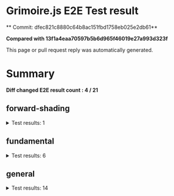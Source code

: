 # Grimoire.js E2E Test result

** Commit: dfec821c8880c64b8ac151fbd1758eb025e2db61**

**Compared with 13f1a4eaa70597b5b6d965f46019e27a993d323f**

This page or pull request reply was automatically generated.

# Summary

**Diff changed E2E result count : 4 / 21**



## forward-shading

<details>
    <summary>Test results: 1</summary>

<details>
    <summary>0:forward-shading/pbr-rougness-metallic[PASSED] -- (load: 3436 / waitFor: )</summary>





<img src="https://145-108731811-gh.circle-artifacts.com/0/tmp/circle-artifacts.YzmYZD0/diff/forward-shadingpbr-rougness-metallic.png"/>




<a href="http://jsrun.it/kyasbal/gCfn3#fundamental&#x3D;staging-dfec821c8880c64b8ac151fbd1758eb025e2db61">OPEN</a>



<details>
    <summary>Logs</summary>

```
log:%cGrimoire.js v0.21.1
plugins:

  1 : grimoirejs-math@1.15.1
  2 : grimoirejs-fundamental@0.30.0beta5
  3 : grimoirejs-forward-shading@1.10.1

To suppress this message,please inject a line &quot;gr.debug &#x3D; false;&quot; on the initializing timing. color:#44F;font-weight:bold;
```

</details>

<details>
    <summary>Meta</summary>


|Key|Value|
|:-:|:-:|
|config|[object Object]|
|loadTime|3436|
|logs|[object Object]|
|diffTestResult|true|
|url|http://jsrun.it/kyasbal/gCfn3#fundamental&#x3D;staging-dfec821c8880c64b8ac151fbd1758eb025e2db61|


</details>

<details>
    <summary>Config</summary>


|Key|Value|
|:-:|:-:|
|url|http://jsrun.it/kyasbal/gCfn3|
|timeout|100000|
|waitFor||
|width|640|
|height|480|
|threshold|3%|
|shift|2|
|group|forward-shading|
|name|pbr-rougness-metallic|


</details>


</details>


---

 

</details>


## fundamental

<details>
    <summary>Test results: 6</summary>

<details>
    <summary>0:fundamental/texture-direction[PASSED] -- (load: 3398 / waitFor: )</summary>





<img src="https://145-108731811-gh.circle-artifacts.com/1/tmp/circle-artifacts.yuaYhau/diff/fundamentaltexture-direction.png"/>




<a href="https://codepen.io/kyasbal-1994/debug/gXMBJV#fundamental&#x3D;staging-dfec821c8880c64b8ac151fbd1758eb025e2db61">OPEN</a>



<details>
    <summary>Logs</summary>

```
log:%cGrimoire.js v0.21.1
plugins:

  1 : grimoirejs-math@1.15.1
  2 : grimoirejs-fundamental@0.30.0beta5

To suppress this message,please inject a line &quot;gr.debug &#x3D; false;&quot; on the initializing timing. color:#44F;font-weight:bold;
```

</details>

<details>
    <summary>Meta</summary>


|Key|Value|
|:-:|:-:|
|config|[object Object]|
|loadTime|3398|
|logs|[object Object]|
|diffTestResult|true|
|url|https://codepen.io/kyasbal-1994/debug/gXMBJV#fundamental&#x3D;staging-dfec821c8880c64b8ac151fbd1758eb025e2db61|


</details>

<details>
    <summary>Config</summary>


|Key|Value|
|:-:|:-:|
|url|https://codepen.io/kyasbal-1994/debug/gXMBJV|
|timeout|100000|
|waitFor||
|width|640|
|height|480|
|threshold|3%|
|shift|2|
|group|fundamental|
|name|texture-direction|


</details>


</details>


---


<details>
    <summary>1:fundamental/uv[PASSED] -- (load: 1238 / waitFor: )</summary>





<img src="https://145-108731811-gh.circle-artifacts.com/2/tmp/circle-artifacts.dQ48SuM/diff/fundamentaluv.png"/>




<a href="https://codepen.io/kyasbal-1994/debug/vWXLLK#fundamental&#x3D;staging-dfec821c8880c64b8ac151fbd1758eb025e2db61">OPEN</a>



<details>
    <summary>Logs</summary>

```
log:%cGrimoire.js v0.21.1
plugins:

  1 : grimoirejs-math@1.15.1
  2 : grimoirejs-fundamental@0.30.0beta5

To suppress this message,please inject a line &quot;gr.debug &#x3D; false;&quot; on the initializing timing. color:#44F;font-weight:bold;
```

</details>

<details>
    <summary>Meta</summary>


|Key|Value|
|:-:|:-:|
|config|[object Object]|
|loadTime|1238|
|logs|[object Object]|
|diffTestResult|true|
|url|https://codepen.io/kyasbal-1994/debug/vWXLLK#fundamental&#x3D;staging-dfec821c8880c64b8ac151fbd1758eb025e2db61|


</details>

<details>
    <summary>Config</summary>


|Key|Value|
|:-:|:-:|
|url|https://codepen.io/kyasbal-1994/debug/vWXLLK|
|timeout|100000|
|waitFor||
|width|640|
|height|480|
|threshold|3%|
|shift|2|
|group|fundamental|
|name|uv|


</details>


</details>


---


<details>
    <summary>2:fundamental/normal[PASSED] -- (load: 1229 / waitFor: )</summary>





<img src="https://145-108731811-gh.circle-artifacts.com/3/tmp/circle-artifacts.PLb6Rx1/diff/fundamentalnormal.png"/>




<a href="https://codepen.io/kyasbal-1994/debug/RjGroo#fundamental&#x3D;staging-dfec821c8880c64b8ac151fbd1758eb025e2db61">OPEN</a>



<details>
    <summary>Logs</summary>

```
log:%cGrimoire.js v0.21.1
plugins:

  1 : grimoirejs-math@1.15.1
  2 : grimoirejs-fundamental@0.30.0beta5

To suppress this message,please inject a line &quot;gr.debug &#x3D; false;&quot; on the initializing timing. color:#44F;font-weight:bold;
```

</details>

<details>
    <summary>Meta</summary>


|Key|Value|
|:-:|:-:|
|config|[object Object]|
|loadTime|1229|
|logs|[object Object]|
|diffTestResult|true|
|url|https://codepen.io/kyasbal-1994/debug/RjGroo#fundamental&#x3D;staging-dfec821c8880c64b8ac151fbd1758eb025e2db61|


</details>

<details>
    <summary>Config</summary>


|Key|Value|
|:-:|:-:|
|url|https://codepen.io/kyasbal-1994/debug/RjGroo|
|timeout|100000|
|waitFor||
|width|640|
|height|480|
|threshold|3%|
|shift|2|
|group|fundamental|
|name|normal|


</details>


</details>


---


<details>
    <summary>3:fundamental/canvasFollowRelative[PASSED] -- (load: 1568 / waitFor: )</summary>





<img src="https://145-108731811-gh.circle-artifacts.com/0/tmp/circle-artifacts.YzmYZD0/diff/fundamentalcanvasFollowRelative.png"/>




<a href="https://codepen.io/kyasbal-1994/debug/bf323f6b9725ceb75f0865d6dddd68b9#fundamental&#x3D;staging-dfec821c8880c64b8ac151fbd1758eb025e2db61">OPEN</a>



<details>
    <summary>Logs</summary>

```
log:%cGrimoire.js v0.21.1
plugins:

  1 : grimoirejs-math@1.15.1
  2 : grimoirejs-fundamental@0.30.0beta5

To suppress this message,please inject a line &quot;gr.debug &#x3D; false;&quot; on the initializing timing. color:#44F;font-weight:bold;
```

</details>

<details>
    <summary>Meta</summary>


|Key|Value|
|:-:|:-:|
|config|[object Object]|
|loadTime|1568|
|logs|[object Object]|
|diffTestResult|true|
|url|https://codepen.io/kyasbal-1994/debug/bf323f6b9725ceb75f0865d6dddd68b9#fundamental&#x3D;staging-dfec821c8880c64b8ac151fbd1758eb025e2db61|


</details>

<details>
    <summary>Config</summary>


|Key|Value|
|:-:|:-:|
|url|https://codepen.io/kyasbal-1994/debug/bf323f6b9725ceb75f0865d6dddd68b9|
|timeout|100000|
|waitFor||
|width|640|
|height|480|
|threshold|3%|
|shift|2|
|group|fundamental|
|name|canvasFollowRelative|


</details>


</details>


---


<details>
    <summary>4:fundamental/canvasConsiderBorder[PASSED] -- (load: 979 / waitFor: )</summary>





<img src="https://145-108731811-gh.circle-artifacts.com/1/tmp/circle-artifacts.yuaYhau/diff/fundamentalcanvasConsiderBorder.png"/>




<a href="https://codepen.io/kyasbal-1994/debug/d448653295e3678bdbbc626bf9192f79#fundamental&#x3D;staging-dfec821c8880c64b8ac151fbd1758eb025e2db61">OPEN</a>



<details>
    <summary>Logs</summary>

```
log:%cGrimoire.js v0.21.1
plugins:

  1 : grimoirejs-math@1.15.1
  2 : grimoirejs-fundamental@0.30.0beta5

To suppress this message,please inject a line &quot;gr.debug &#x3D; false;&quot; on the initializing timing. color:#44F;font-weight:bold;
```

</details>

<details>
    <summary>Meta</summary>


|Key|Value|
|:-:|:-:|
|config|[object Object]|
|loadTime|979|
|logs|[object Object]|
|diffTestResult|true|
|url|https://codepen.io/kyasbal-1994/debug/d448653295e3678bdbbc626bf9192f79#fundamental&#x3D;staging-dfec821c8880c64b8ac151fbd1758eb025e2db61|


</details>

<details>
    <summary>Config</summary>


|Key|Value|
|:-:|:-:|
|url|https://codepen.io/kyasbal-1994/debug/d448653295e3678bdbbc626bf9192f79|
|timeout|100000|
|waitFor||
|width|640|
|height|480|
|threshold|3%|
|shift|2|
|group|fundamental|
|name|canvasConsiderBorder|


</details>


</details>


---


<details>
    <summary>5:fundamental/dynamicParentSizeChange[PASSED] -- (load: 1199 / waitFor: )</summary>





<img src="https://145-108731811-gh.circle-artifacts.com/2/tmp/circle-artifacts.dQ48SuM/diff/fundamentaldynamicParentSizeChange.png"/>




<a href="https://codepen.io/kyasbal-1994/debug/074bef092e7a50ed3e33fe7c75c923e6#fundamental&#x3D;staging-dfec821c8880c64b8ac151fbd1758eb025e2db61">OPEN</a>



<details>
    <summary>Logs</summary>

```
log:%cGrimoire.js v0.21.1
plugins:

  1 : grimoirejs-math@1.15.1
  2 : grimoirejs-fundamental@0.30.0beta5

To suppress this message,please inject a line &quot;gr.debug &#x3D; false;&quot; on the initializing timing. color:#44F;font-weight:bold;
```

</details>

<details>
    <summary>Meta</summary>


|Key|Value|
|:-:|:-:|
|config|[object Object]|
|loadTime|1199|
|logs|[object Object]|
|diffTestResult|true|
|url|https://codepen.io/kyasbal-1994/debug/074bef092e7a50ed3e33fe7c75c923e6#fundamental&#x3D;staging-dfec821c8880c64b8ac151fbd1758eb025e2db61|


</details>

<details>
    <summary>Config</summary>


|Key|Value|
|:-:|:-:|
|url|https://codepen.io/kyasbal-1994/debug/074bef092e7a50ed3e33fe7c75c923e6|
|timeout|100000|
|waitFor||
|width|640|
|height|480|
|threshold|3%|
|shift|2|
|group|fundamental|
|name|dynamicParentSizeChange|


</details>


</details>


---

 

</details>


## general

<details>
    <summary>Test results: 14</summary>

<details>
    <summary>0:general/earth[PASSED] -- (load: 3333 / waitFor: )</summary>





<img src="https://145-108731811-gh.circle-artifacts.com/3/tmp/circle-artifacts.PLb6Rx1/diff/generalearth.png"/>




<a href="http://jsrun.it/cx20/89C8#fundamental&#x3D;staging-dfec821c8880c64b8ac151fbd1758eb025e2db61">OPEN</a>



<details>
    <summary>Logs</summary>

```
log:%cGrimoire.js v0.20.1
plugins:

  1 : grimoirejs-math@1.15.1
  2 : grimoirejs-fundamental@0.30.4
  3 : grimoirejs-preset-basic@1.11.15
  4 : grimoirejs-forward-shading@1.10.1

To suppress this message,please inject a line &quot;gr.debug &#x3D; false;&quot; on the initializing timing. color:#44F;font-weight:bold;
```

</details>

<details>
    <summary>Meta</summary>


|Key|Value|
|:-:|:-:|
|config|[object Object]|
|loadTime|3333|
|logs|[object Object]|
|diffTestResult|true|
|url|http://jsrun.it/cx20/89C8#fundamental&#x3D;staging-dfec821c8880c64b8ac151fbd1758eb025e2db61|


</details>

<details>
    <summary>Config</summary>


|Key|Value|
|:-:|:-:|
|url|http://jsrun.it/cx20/89C8|
|timeout|100000|
|waitFor||
|width|640|
|height|480|
|threshold|3%|
|shift|2|
|group|general|
|name|earth|


</details>


</details>


---


<details>
    <summary>1:general/gltf[PASSED] -- (load: 788 / waitFor: )</summary>





<img src="https://145-108731811-gh.circle-artifacts.com/0/tmp/circle-artifacts.YzmYZD0/diff/generalgltf.png"/>




<a href="http://jsrun.it/cx20/6ojC#fundamental&#x3D;staging-dfec821c8880c64b8ac151fbd1758eb025e2db61">OPEN</a>



<details>
    <summary>Logs</summary>

```
log:%cGrimoire.js v0.20.0
plugins:

  1 : grimoirejs-math@1.14.6
  2 : grimoirejs-fundamental@0.28.2
  3 : grimoirejs-preset-basic@1.11.3
  4 : grimoirejs-animation@1.2.0
  5 : grimoirejs-forward-shading@1.7.3
  6 : grimoirejs-gltf@2.2.1

To suppress this message,please inject a line &quot;gr.debug &#x3D; false;&quot; on the initializing timing. color:#44F;font-weight:bold;
```

</details>

<details>
    <summary>Meta</summary>


|Key|Value|
|:-:|:-:|
|config|[object Object]|
|loadTime|788|
|logs|[object Object]|
|diffTestResult|true|
|url|http://jsrun.it/cx20/6ojC#fundamental&#x3D;staging-dfec821c8880c64b8ac151fbd1758eb025e2db61|


</details>

<details>
    <summary>Config</summary>


|Key|Value|
|:-:|:-:|
|url|http://jsrun.it/cx20/6ojC|
|timeout|100000|
|waitFor||
|width|640|
|height|480|
|threshold|3%|
|shift|2|
|group|general|
|name|gltf|


</details>


</details>


---



### 2:general/posteffect\[CHANGED\]

* load: 2340
* waitFor: 





<img src="https://145-108731811-gh.circle-artifacts.com/1/tmp/circle-artifacts.yuaYhau/diff/generalposteffect.png"/>




<a href="http://jsrun.it/cx20/snhP#fundamental&#x3D;staging-dfec821c8880c64b8ac151fbd1758eb025e2db61">OPEN</a>



<details>
    <summary>Logs</summary>

```
log:%cGrimoire.js v0.19.5
plugins:

  1 : grimoirejs-math@1.14.3
  2 : grimoirejs-fundamental@0.28.2
  3 : grimoirejs-preset-basic@1.11.0

To suppress this message,please inject a line &quot;gr.debug &#x3D; false;&quot; on the initializing timing. color:#44F;font-weight:bold;
```

</details>

<details>
    <summary>Meta</summary>


|Key|Value|
|:-:|:-:|
|config|[object Object]|
|loadTime|2340|
|logs|[object Object]|
|diffTestResult|false|
|url|http://jsrun.it/cx20/snhP#fundamental&#x3D;staging-dfec821c8880c64b8ac151fbd1758eb025e2db61|


</details>

<details>
    <summary>Config</summary>


|Key|Value|
|:-:|:-:|
|url|http://jsrun.it/cx20/snhP|
|timeout|100000|
|waitFor||
|width|640|
|height|480|
|threshold|3%|
|shift|2|
|group|general|
|name|posteffect|


</details>


---


<details>
    <summary>3:general/primitives[PASSED] -- (load: 2090 / waitFor: )</summary>





<img src="https://145-108731811-gh.circle-artifacts.com/2/tmp/circle-artifacts.dQ48SuM/diff/generalprimitives.png"/>




<a href="http://jsrun.it/cx20/WWUy#fundamental&#x3D;staging-dfec821c8880c64b8ac151fbd1758eb025e2db61">OPEN</a>



<details>
    <summary>Logs</summary>

```
log:%cGrimoire.js v0.20.0
plugins:

  1 : grimoirejs-math@1.14.7
  2 : grimoirejs-fundamental@0.29.2
  3 : grimoirejs-preset-basic@1.11.5

To suppress this message,please inject a line &quot;gr.debug &#x3D; false;&quot; on the initializing timing. color:#44F;font-weight:bold;
```

</details>

<details>
    <summary>Meta</summary>


|Key|Value|
|:-:|:-:|
|config|[object Object]|
|loadTime|2090|
|logs|[object Object]|
|diffTestResult|true|
|url|http://jsrun.it/cx20/WWUy#fundamental&#x3D;staging-dfec821c8880c64b8ac151fbd1758eb025e2db61|


</details>

<details>
    <summary>Config</summary>


|Key|Value|
|:-:|:-:|
|url|http://jsrun.it/cx20/WWUy|
|timeout|100000|
|waitFor||
|width|640|
|height|480|
|threshold|3%|
|shift|2|
|group|general|
|name|primitives|


</details>


</details>


---


<details>
    <summary>4:general/quaternion[PASSED] -- (load: 1099 / waitFor: )</summary>





<img src="https://145-108731811-gh.circle-artifacts.com/3/tmp/circle-artifacts.PLb6Rx1/diff/generalquaternion.png"/>




<a href="http://jsrun.it/cx20/29IU#fundamental&#x3D;staging-dfec821c8880c64b8ac151fbd1758eb025e2db61">OPEN</a>



<details>
    <summary>Logs</summary>

```
log:%cGrimoire.js v0.20.1
plugins:

  1 : grimoirejs-math@1.14.7
  2 : grimoirejs-fundamental@0.29.4
  3 : grimoirejs-preset-basic@1.11.8

To suppress this message,please inject a line &quot;gr.debug &#x3D; false;&quot; on the initializing timing. color:#44F;font-weight:bold;
```

</details>

<details>
    <summary>Meta</summary>


|Key|Value|
|:-:|:-:|
|config|[object Object]|
|loadTime|1099|
|logs|[object Object]|
|diffTestResult|true|
|url|http://jsrun.it/cx20/29IU#fundamental&#x3D;staging-dfec821c8880c64b8ac151fbd1758eb025e2db61|


</details>

<details>
    <summary>Config</summary>


|Key|Value|
|:-:|:-:|
|url|http://jsrun.it/cx20/29IU|
|timeout|100000|
|waitFor||
|width|640|
|height|480|
|threshold|3%|
|shift|2|
|group|general|
|name|quaternion|


</details>


</details>


---


<details>
    <summary>5:general/teapod-wireframe[PASSED] -- (load: 910 / waitFor: )</summary>





<img src="https://145-108731811-gh.circle-artifacts.com/0/tmp/circle-artifacts.YzmYZD0/diff/generalteapod-wireframe.png"/>




<a href="http://jsrun.it/cx20/Ukzk#fundamental&#x3D;staging-dfec821c8880c64b8ac151fbd1758eb025e2db61">OPEN</a>



<details>
    <summary>Logs</summary>

```
log:%cGrimoire.js v0.20.1
plugins:

  1 : grimoirejs-math@1.14.7
  2 : grimoirejs-fundamental@0.29.4
  3 : grimoirejs-preset-basic@1.11.8

To suppress this message,please inject a line &quot;gr.debug &#x3D; false;&quot; on the initializing timing. color:#44F;font-weight:bold;
```

</details>

<details>
    <summary>Meta</summary>


|Key|Value|
|:-:|:-:|
|config|[object Object]|
|loadTime|910|
|logs|[object Object]|
|diffTestResult|true|
|url|http://jsrun.it/cx20/Ukzk#fundamental&#x3D;staging-dfec821c8880c64b8ac151fbd1758eb025e2db61|


</details>

<details>
    <summary>Config</summary>


|Key|Value|
|:-:|:-:|
|url|http://jsrun.it/cx20/Ukzk|
|timeout|100000|
|waitFor||
|width|640|
|height|480|
|threshold|3%|
|shift|2|
|group|general|
|name|teapod-wireframe|


</details>


</details>


---


<details>
    <summary>6:general/teapod-normal[PASSED] -- (load: 1522 / waitFor: )</summary>





<img src="https://145-108731811-gh.circle-artifacts.com/1/tmp/circle-artifacts.yuaYhau/diff/generalteapod-normal.png"/>




<a href="http://jsrun.it/cx20/MPRv#fundamental&#x3D;staging-dfec821c8880c64b8ac151fbd1758eb025e2db61">OPEN</a>



<details>
    <summary>Logs</summary>

```
log:%cGrimoire.js v0.20.1
plugins:

  1 : grimoirejs-math@1.14.7
  2 : grimoirejs-fundamental@0.29.4
  3 : grimoirejs-preset-basic@1.11.8

To suppress this message,please inject a line &quot;gr.debug &#x3D; false;&quot; on the initializing timing. color:#44F;font-weight:bold;
```

</details>

<details>
    <summary>Meta</summary>


|Key|Value|
|:-:|:-:|
|config|[object Object]|
|loadTime|1522|
|logs|[object Object]|
|diffTestResult|true|
|url|http://jsrun.it/cx20/MPRv#fundamental&#x3D;staging-dfec821c8880c64b8ac151fbd1758eb025e2db61|


</details>

<details>
    <summary>Config</summary>


|Key|Value|
|:-:|:-:|
|url|http://jsrun.it/cx20/MPRv|
|timeout|100000|
|waitFor||
|width|640|
|height|480|
|threshold|3%|
|shift|2|
|group|general|
|name|teapod-normal|


</details>


</details>


---



### 7:general/teapod-texture\[CHANGED\]

* load: 1578
* waitFor: 





<img src="https://145-108731811-gh.circle-artifacts.com/2/tmp/circle-artifacts.dQ48SuM/diff/generalteapod-texture.png"/>




<a href="http://jsrun.it/cx20/kPYg#fundamental&#x3D;staging-dfec821c8880c64b8ac151fbd1758eb025e2db61">OPEN</a>



<details>
    <summary>Logs</summary>

```
log:%cGrimoire.js v0.20.1
plugins:

  1 : grimoirejs-math@1.14.7
  2 : grimoirejs-fundamental@0.29.4
  3 : grimoirejs-preset-basic@1.11.8

To suppress this message,please inject a line &quot;gr.debug &#x3D; false;&quot; on the initializing timing. color:#44F;font-weight:bold;
```

</details>

<details>
    <summary>Meta</summary>


|Key|Value|
|:-:|:-:|
|config|[object Object]|
|loadTime|1578|
|logs|[object Object]|
|diffTestResult|false|
|url|http://jsrun.it/cx20/kPYg#fundamental&#x3D;staging-dfec821c8880c64b8ac151fbd1758eb025e2db61|


</details>

<details>
    <summary>Config</summary>


|Key|Value|
|:-:|:-:|
|url|http://jsrun.it/cx20/kPYg|
|timeout|100000|
|waitFor||
|width|640|
|height|480|
|threshold|3%|
|shift|2|
|group|general|
|name|teapod-texture|


</details>


---


<details>
    <summary>8:general/pbr[PASSED] -- (load: 738 / waitFor: )</summary>





<img src="https://145-108731811-gh.circle-artifacts.com/3/tmp/circle-artifacts.PLb6Rx1/diff/generalpbr.png"/>




<a href="http://jsrun.it/cx20/Qurl#fundamental&#x3D;staging-dfec821c8880c64b8ac151fbd1758eb025e2db61">OPEN</a>



<details>
    <summary>Logs</summary>

```
log:%cGrimoire.js v0.20.1
plugins:

  1 : grimoirejs-math@1.14.8
  2 : grimoirejs-fundamental@0.29.4
  3 : grimoirejs-preset-basic@1.11.9
  4 : grimoirejs-animation@1.2.0
  5 : grimoirejs-forward-shading@1.9.1
  6 : grimoirejs-gltf@2.2.6

To suppress this message,please inject a line &quot;gr.debug &#x3D; false;&quot; on the initializing timing. color:#44F;font-weight:bold;
```

</details>

<details>
    <summary>Meta</summary>


|Key|Value|
|:-:|:-:|
|config|[object Object]|
|loadTime|738|
|logs|[object Object]|
|diffTestResult|true|
|url|http://jsrun.it/cx20/Qurl#fundamental&#x3D;staging-dfec821c8880c64b8ac151fbd1758eb025e2db61|


</details>

<details>
    <summary>Config</summary>


|Key|Value|
|:-:|:-:|
|url|http://jsrun.it/cx20/Qurl|
|timeout|100000|
|waitFor||
|width|640|
|height|480|
|threshold|3%|
|shift|2|
|group|general|
|name|pbr|


</details>


</details>


---



### 9:general/particles\[CHANGED\]

* load: 1044
* waitFor: 





<img src="https://145-108731811-gh.circle-artifacts.com/0/tmp/circle-artifacts.YzmYZD0/diff/generalparticles.png"/>




<a href="http://jsrun.it/case2912/6B8h#fundamental&#x3D;staging-dfec821c8880c64b8ac151fbd1758eb025e2db61">OPEN</a>



<details>
    <summary>Logs</summary>

```
log:%cGrimoire.js v0.21.0
plugins:

  1 : grimoirejs-math@1.15.1
  2 : grimoirejs-fundamental@0.30.5
  3 : grimoirejs-preset-basic@1.11.16

To suppress this message,please inject a line &quot;gr.debug &#x3D; false;&quot; on the initializing timing. color:#44F;font-weight:bold;
```

</details>

<details>
    <summary>Meta</summary>


|Key|Value|
|:-:|:-:|
|config|[object Object]|
|loadTime|1044|
|logs|[object Object]|
|diffTestResult|false|
|url|http://jsrun.it/case2912/6B8h#fundamental&#x3D;staging-dfec821c8880c64b8ac151fbd1758eb025e2db61|


</details>

<details>
    <summary>Config</summary>


|Key|Value|
|:-:|:-:|
|url|http://jsrun.it/case2912/6B8h|
|timeout|100000|
|waitFor||
|width|640|
|height|480|
|threshold|3%|
|shift|2|
|group|general|
|name|particles|


</details>


---


<details>
    <summary>10:general/axis[PASSED] -- (load: 756 / waitFor: )</summary>





<img src="https://145-108731811-gh.circle-artifacts.com/1/tmp/circle-artifacts.yuaYhau/diff/generalaxis.png"/>




<a href="http://jsrun.it/cx20/ebdy#fundamental&#x3D;staging-dfec821c8880c64b8ac151fbd1758eb025e2db61">OPEN</a>



<details>
    <summary>Logs</summary>

```
log:%cGrimoire.js v0.20.1
plugins:

  1 : grimoirejs-math@1.14.7
  2 : grimoirejs-fundamental@0.29.4
  3 : grimoirejs-preset-basic@1.11.8

To suppress this message,please inject a line &quot;gr.debug &#x3D; false;&quot; on the initializing timing. color:#44F;font-weight:bold;
```

</details>

<details>
    <summary>Meta</summary>


|Key|Value|
|:-:|:-:|
|config|[object Object]|
|loadTime|756|
|logs|[object Object]|
|diffTestResult|true|
|url|http://jsrun.it/cx20/ebdy#fundamental&#x3D;staging-dfec821c8880c64b8ac151fbd1758eb025e2db61|


</details>

<details>
    <summary>Config</summary>


|Key|Value|
|:-:|:-:|
|url|http://jsrun.it/cx20/ebdy|
|timeout|100000|
|waitFor||
|width|640|
|height|480|
|threshold|3%|
|shift|2|
|group|general|
|name|axis|


</details>


</details>


---


<details>
    <summary>11:general/forward[PASSED] -- (load: 1263 / waitFor: )</summary>





<img src="https://145-108731811-gh.circle-artifacts.com/2/tmp/circle-artifacts.dQ48SuM/diff/generalforward.png"/>




<a href="http://jsrun.it/cx20/UE4P#fundamental&#x3D;staging-dfec821c8880c64b8ac151fbd1758eb025e2db61">OPEN</a>



<details>
    <summary>Logs</summary>

```
log:%cGrimoire.js v0.20.1
plugins:

  1 : grimoirejs-math@1.15.1
  2 : grimoirejs-fundamental@0.30.4
  3 : grimoirejs-preset-basic@1.11.15
  4 : grimoirejs-forward-shading@1.10.1

To suppress this message,please inject a line &quot;gr.debug &#x3D; false;&quot; on the initializing timing. color:#44F;font-weight:bold;
```

</details>

<details>
    <summary>Meta</summary>


|Key|Value|
|:-:|:-:|
|config|[object Object]|
|loadTime|1263|
|logs|[object Object]|
|diffTestResult|true|
|url|http://jsrun.it/cx20/UE4P#fundamental&#x3D;staging-dfec821c8880c64b8ac151fbd1758eb025e2db61|


</details>

<details>
    <summary>Config</summary>


|Key|Value|
|:-:|:-:|
|url|http://jsrun.it/cx20/UE4P|
|timeout|100000|
|waitFor||
|width|640|
|height|480|
|threshold|3%|
|shift|2|
|group|general|
|name|forward|


</details>


</details>


---



### 12:general/shader\[CHANGED\]

* load: 876
* waitFor: 





<img src="https://145-108731811-gh.circle-artifacts.com/3/tmp/circle-artifacts.PLb6Rx1/diff/generalshader.png"/>




<a href="http://jsrun.it/kyasbal/2DVy#fundamental&#x3D;staging-dfec821c8880c64b8ac151fbd1758eb025e2db61">OPEN</a>



<details>
    <summary>Logs</summary>

```
log:%cGrimoire.js v0.21.0
plugins:

  1 : grimoirejs-math@1.15.1
  2 : grimoirejs-fundamental@0.30.5
  3 : grimoirejs-preset-basic@1.11.16

To suppress this message,please inject a line &quot;gr.debug &#x3D; false;&quot; on the initializing timing. color:#44F;font-weight:bold;
```

</details>

<details>
    <summary>Meta</summary>


|Key|Value|
|:-:|:-:|
|config|[object Object]|
|loadTime|876|
|logs|[object Object]|
|diffTestResult|false|
|url|http://jsrun.it/kyasbal/2DVy#fundamental&#x3D;staging-dfec821c8880c64b8ac151fbd1758eb025e2db61|


</details>

<details>
    <summary>Config</summary>


|Key|Value|
|:-:|:-:|
|url|http://jsrun.it/kyasbal/2DVy|
|timeout|100000|
|waitFor||
|width|640|
|height|480|
|threshold|3%|
|shift|2|
|group|general|
|name|shader|


</details>


---


<details>
    <summary>13:general/pbrTest14[PASSED] -- (load: 3410 / waitFor: )</summary>





<img src="https://145-108731811-gh.circle-artifacts.com/0/tmp/circle-artifacts.YzmYZD0/diff/generalpbrTest14.png"/>




<a href="http://jsrun.it/kyasbal/oeKr#fundamental&#x3D;staging-dfec821c8880c64b8ac151fbd1758eb025e2db61">OPEN</a>



<details>
    <summary>Logs</summary>

```
log:%cGrimoire.js v0.19.1
plugins:

  1 : grimoirejs-math@1.14.2
  2 : grimoirejs-fundamental@0.28.1
  3 : grimoirejs-preset-basic@1.10.17
  4 : grimoirejs-forward-shading@1.7.3

To suppress this message,please inject a line &quot;gr.debug &#x3D; false;&quot; on the initializing timing. color:#44F;font-weight:bold;
error:JSHandle@error
```

</details>

<details>
    <summary>Meta</summary>


|Key|Value|
|:-:|:-:|
|config|[object Object]|
|loadTime|3410|
|logs|[object Object],[object Object]|
|diffTestResult|true|
|url|http://jsrun.it/kyasbal/oeKr#fundamental&#x3D;staging-dfec821c8880c64b8ac151fbd1758eb025e2db61|


</details>

<details>
    <summary>Config</summary>


|Key|Value|
|:-:|:-:|
|timeout|100000|
|url|http://jsrun.it/kyasbal/oeKr|
|waitFor||
|width|640|
|height|480|
|threshold|3%|
|shift|2|
|group|general|
|name|pbrTest14|


</details>


</details>


---

 

</details>
 